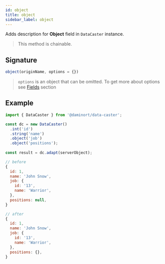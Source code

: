 ```yaml
---
id: object
title: object
sidebar_label: object
---
```


Adds description for **Object** field in `DataCaster` instance.

> This method is chainable.

## Signature

```javascript
object(originName, options = {})
```

> `options` is an object that can be omitted. To get more about options see [Fields](basics#fields) section

## Example

```javascript
import { DataCaster } from '@daminort/data-caster';

const dc = new DataCaster()
  .int('id')
  .string('name')
  .object('job')
  .object('positions');
	
const result = dc.adapt(serverObject);
```

```javascript
// before
{
  id: 1,
  name: 'John Snow',
  job: {
    id: '13',
    name: 'Warrior',
  },
  positions: null,
}

// after
{
  id: 1,
  name: 'John Snow',
  job: {
    id: '13',
    name: 'Warrior',
  },
  positions: {},
}
```
